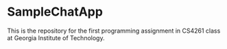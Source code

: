 # SampleChatApp
This is the repository for the first programming assignment in CS4261 class at Georgia Institute of Technology.  
